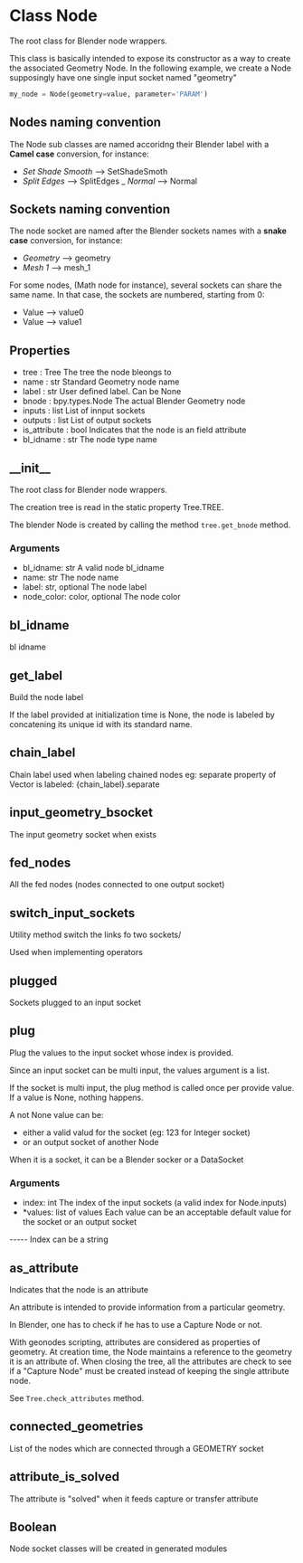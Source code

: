 
# Class Node

The root class for Blender node wrappers.

This class is basically intended to expose its constructor as a way to create
the associated Geometry Node. In the following example, we create a Node
supposingly have one single input socket named "geometry"
        
```python
my_node = Node(geometry=value, parameter='PARAM')
```

## Nodes naming convention

The Node sub classes are named accoridng their Blender label with a **Camel case** conversion,
for instance:

  - _Set Shade Smooth_ --> SetShadeSmoth
  - _Split Edges_ --> SplitEdges
_ _Normal_ --> Normal

## Sockets naming convention

The node socket are named after the Blender sockets names with a **snake case** conversion,
for instance:

  - _Geometry_ --> geometry
  - _Mesh 1_ --> mesh_1
    
For some nodes, (Math node for instance), several sockets can share the same name. In that case, the
sockets are numbered, starting from 0:

  - Value --> value0
  - Value --> value1

## Properties

- tree : Tree
  The tree the node bleongs to
- name : str
  Standard Geometry node name
- label : str
  User defined label. Can be None
- bnode : bpy.types.Node
  The actual Blender Geometry node
- inputs : list
  List of innput sockets
- outputs : list
  List of output sockets
- is_attribute : bool
  Indicates that the node is an field attribute
- bl_idname : str
  The node type name
  
  
  

## \_\_init\_\_

The root class for Blender node wrappers.

The creation tree is read in the static property Tree.TREE.

The blender Node is created by calling the method `tree.get_bnode` method.

### Arguments

- bl_idname: str
  A valid node bl_idname
- name: str
  The node name
- label: str, optional
  The node label
- node_color: color, optional
  The node color
  
  
  

## bl_idname

bl idname


## get_label

Build the node label

If the label provided at initialization time is None, the node is labeled by concatening
its unique id with its standard name.



## chain_label

Chain label used when labeling chained nodes
eg: separate property of Vector is labeled: {chain_label}.separate


## input_geometry_bsocket

The input geometry socket when exists


## fed_nodes

All the fed nodes (nodes connected to one output socket)


## switch_input_sockets

Utility method switch the links fo two sockets/

Used when implementing operators




## plugged

Sockets plugged to an input socket


## plug

Plug the values to the input socket whose index is provided.

Since an input socket can be multi input, the values argument is a list.

If the socket is multi input, the plug method is called once per provide value.
If a value is None, nothing happens.

A not None value can be:
  - either a valid valud for the socket (eg: 123 for Integer socket)
  - or an output socket of another Node
    
When it is a socket, it can be a Blender socker or a DataSocket

### Arguments

- index: int
  The index of the input sockets (a valid index for Node.inputs)
- *values: list of values
  Each value can be an acceptable default value for the socket
  or an output socket 
  
  
  
----- Index can be a string

## as_attribute

Indicates that the node is an attribute

An attribute is intended to provide information from a particular geometry.

In Blender, one has to check if he has to use a Capture Node or not.

With geonodes scripting, attributes are considered as properties of geometry.
At creation time, the Node maintains a reference to the geometry it is an attribute of.
When closing the tree, all the attributes are check to see if a "Capture Node" must be
created instead of keeping the single attribute node.

See `Tree.check_attributes` method.




## connected_geometries

List of the nodes which are connected through a GEOMETRY socket


## attribute_is_solved

The attribute is "solved" when it feeds capture or transfer attribute


## Boolean

Node socket classes will be created in generated modules
